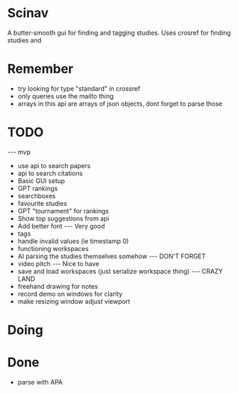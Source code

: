 # Scinav
A butter-smooth gui for finding and tagging studies.
Uses crosref for finding studies and 

# Remember
- try looking for type "standard" in crossref
- only queries use the mailto thing
- arrays in this api are arrays of json objects, dont forget to parse those

# TODO
--- mvp
- use api to search papers
- api to search citations
- Basic GUI setup
- GPT rankings
- searchboxes
- favourite studies
- GPT "tournament" for rankings
- Show top suggestions from api
- Add better font
--- Very good
- tags
- handle invalid values (ie timestamp 0)
- functioning workspaces
- AI parsing the studies themselves somehow
--- DON'T FORGET
- video pitch
--- Nice to have
- save and load workspaces (just serialize workspace thing)
--- CRAZY LAND
- freehand drawing for notes
- record demo on windows for clarity
- make resizing window adjust viewport

# Doing

# Done
- parse with APA
